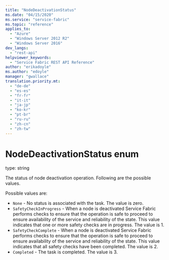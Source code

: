 ```yaml
---
title: "NodeDeactivationStatus"
ms.date: "04/15/2020"
ms.service: "service-fabric"
ms.topic: "reference"
applies_to: 
  - "Azure"
  - "Windows Server 2012 R2"
  - "Windows Server 2016"
dev_langs: 
  - "rest-api"
helpviewer_keywords: 
  - "Service Fabric REST API Reference"
author: "erikadoyle"
ms.author: "edoyle"
manager: "gwallace"
translation.priority.mt: 
  - "de-de"
  - "es-es"
  - "fr-fr"
  - "it-it"
  - "ja-jp"
  - "ko-kr"
  - "pt-br"
  - "ru-ru"
  - "zh-cn"
  - "zh-tw"
---
```

# NodeDeactivationStatus enum

type: string

The status of node deactivation operation. Following are the possible values.

Possible values are: 

  - `None` - No status is associated with the task. The value is zero.
  - `SafetyCheckInProgress` - When a node is deactivated Service Fabric performs checks to ensure that the operation is safe to proceed to ensure availability of the service and reliability of the state. This value indicates that one or more safety checks are in progress. The value is 1.
  - `SafetyCheckComplete` - When a node is deactivated Service Fabric performs checks to ensure that the operation is safe to proceed to ensure availability of the service and reliability of the state. This value indicates that all safety checks have been completed. The value is 2.
  - `Completed` - The task is completed. The value is 3.

